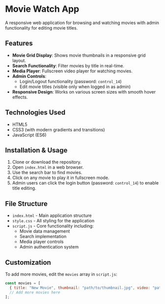# Movie Watch App

A responsive web application for browsing and watching movies with admin functionality for editing movie titles.

## Features

- **Movie Grid Display**: Shows movie thumbnails in a responsive grid layout.
- **Search Functionality**: Filter movies by title in real-time.
- **Media Player**: Fullscreen video player for watching movies.
- **Admin Controls**:
  - Login/Logout functionality (password: `control_14`)
  - Edit movie titles (visible only when logged in as admin)
- **Responsive Design**: Works on various screen sizes with smooth hover effects.

## Technologies Used

- HTML5
- CSS3 (with modern gradients and transitions)
- JavaScript (ES6)

## Installation & Usage

1. Clone or download the repository.
2. Open `index.html` in a web browser.
3. Use the search bar to find movies.
4. Click on any movie to play it in fullscreen mode.
5. Admin users can click the login button (password: `control_14`) to enable title editing.

## File Structure

- `index.html` - Main application structure
- `style.css` - All styling for the application
- `script.js` - Core functionality including:
  - Movie data management
  - Search implementation
  - Media player controls
  - Admin authentication system

## Customization

To add more movies, edit the `movies` array in `script.js`:

```javascript
const movies = [
  { title: "New Movie", thumbnail: "path/to/thumbnail.jpg", video: "path/to/video.mp4" },
  // Add more movies here
];
